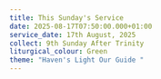```yaml
---
title: This Sunday's Service
date: 2025-08-17T07:50:00.000+01:00
service_date: 17th August, 2025
collect: 9th Sunday After Trinity
liturgical_colour: Green
theme: "Haven's Light Our Guide "
---
```


